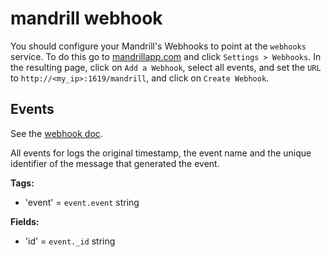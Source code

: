 # mandrill webhook

You should configure your Mandrill's Webhooks to point at the `webhooks` service. To do this go to [mandrillapp.com](https://mandrillapp.com) and click `Settings > Webhooks`. In the resulting page, click on `Add a Webhook`, select all events, and set the `URL` to `http://<my_ip>:1619/mandrill`, and click on `Create Webhook`.

## Events

See the [webhook doc](https://mandrill.zendesk.com/hc/en-us/articles/205583307-Message-Event-Webhook-format).

All events for logs the original timestamp, the event name and the unique identifier of the message that generated the event.

**Tags:**

* 'event' = `event.event` string

**Fields:**

* 'id' = `event._id` string

